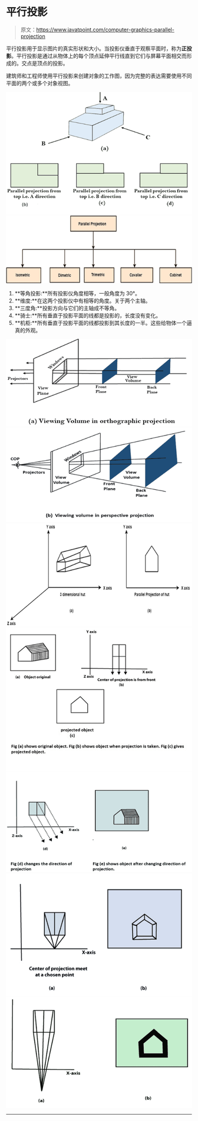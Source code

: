 # 平行投影

> 原文：<https://www.javatpoint.com/computer-graphics-parallel-projection>

平行投影用于显示图片的真实形状和大小。当投影仪垂直于观察平面时，称为**正投影**。平行投影是通过从物体上的每个顶点延伸平行线直到它们与屏幕平面相交而形成的。交点是顶点的投影。

建筑师和工程师使用平行投影来创建对象的工作图，因为完整的表达需要使用不同平面的两个或多个对象视图。

![Parallel Projection](img/c4331675afdbf9fbb0013bb2707cb515.png)
![Parallel Projection](img/b699c2117baf3184e6a8b0966e370570.png)

1.  **等角投影:**所有投影仪角度相等，一般角度为 30°。
2.  **维度:**在这两个投影仪中有相等的角度。关于两个主轴。
3.  **三度角:**投影方向与它们的主轴成不等角。
4.  **骑士:**所有垂直于投影平面的线都是投影的，长度没有变化。
5.  **机柜:**所有垂直于投影平面的线都投影到其长度的一半。这些给物体一个逼真的外观。

![Parallel Projection](img/7fbc0f61e962e8d8c06a0e25abb3a1b6.png)
![Parallel Projection](img/ed4af0de8cebe6d583836c21e8ab3c6e.png)
![Parallel Projection](img/b30b6e2b8832cbaac567b00e1b68c72d.png)
![Parallel Projection](img/a07aae737e9963ce9be93329d55761d5.png)
![Parallel Projection](img/c7a926a9945f919cd944faf327975312.png)
![Parallel Projection](img/cd46cd239c0d18e1378ada6d4739e42e.png)
![Parallel Projection](img/063954ab904f49d4995a2ebafaf0cb38.png)

* * *